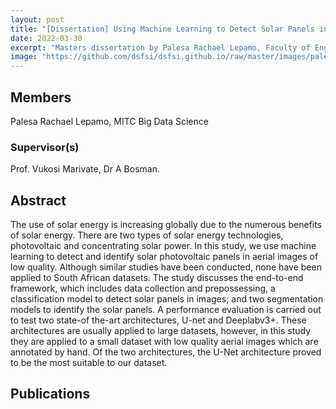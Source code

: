 ```yaml
---
layout: post
title: "[Dissertation] Using Machine Learning to Detect Solar Panels in Aerial Images"
date: 2022-03-30
excerpt: "Masters dissertation by Palesa Rachael Lepamo, Faculty of Engineering, Built Environment and Information Technology University of Pretoria, Pretoria"
image: "https://github.com/dsfsi/dsfsi.github.io/raw/master/images/palesa.PNG"
---
```

## Members
Palesa Rachael Lepamo, MITC Big Data Science
### Supervisor(s)
Prof. Vukosi Marivate, Dr A Bosman.
## Abstract
The use of solar energy is increasing globally due to the numerous benefits of solar energy. There are two types of solar energy technologies, photovoltaic and concentrating solar power. In this study, we use machine learning to detect and identify solar photovoltaic panels in aerial images of low quality. Although similar studies have been conducted, none have been applied to South African datasets. The study discusses the end-to-end framework, which includes data collection and prepossessing, a classification model to detect solar panels in images; and two segmentation models to identify the solar panels.
A performance evaluation is carried out to test two state-of the-art architectures, U-net and Deeplabv3+. These architectures are usually applied to large datasets, however, in this study they are applied to a small dataset with low quality aerial images which are annotated by hand. Of the two architectures, the U-Net architecture proved to be the most suitable to our dataset.
## Publications

